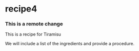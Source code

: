 # recipe4
### This is a remote change
This is a recipe for Tiramisu


We will include a list of the ingredients and provide a procedure. 
